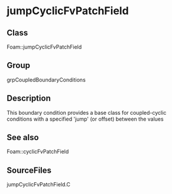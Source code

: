 # jumpCyclicFvPatchField 
## Class
Foam::jumpCyclicFvPatchField

## Group
grpCoupledBoundaryConditions

## Description
This boundary condition provides a base class for coupled-cyclic
conditions with a specified 'jump' (or offset) between the values

## See also
Foam::cyclicFvPatchField

## SourceFiles
jumpCyclicFvPatchField.C

